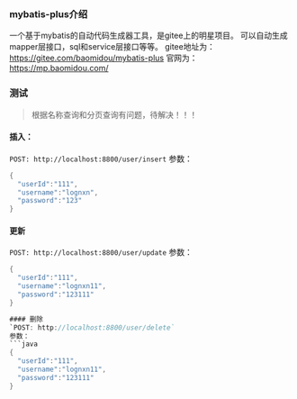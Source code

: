 ### mybatis-plus介绍
一个基于mybatis的自动代码生成器工具，是gitee上的明星项目。
可以自动生成mapper层接口，sql和service层接口等等。
gitee地址为：https://gitee.com/baomidou/mybatis-plus
官网为：https://mp.baomidou.com/

### 测试
>根据名称查询和分页查询有问题，待解决！！！
#### 插入：
`POST: http://localhost:8800/user/insert`
参数：
```java
{
  "userId":"111",
  "username":"lognxn",
  "password":"123"
}
```
#### 更新
`POST: http://localhost:8800/user/update`
参数：
```java
{
  "userId":"111",
  "username":"lognxn11",
  "password":"123111"
}

#### 删除
`POST: http://localhost:8800/user/delete`
参数：
```java
{
  "userId":"111",
  "username":"lognxn11",
  "password":"123111"
}



